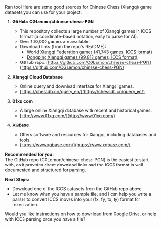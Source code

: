 
Ran tool
Here are some good sources for Chinese Chess (Xiangqi) game datasets you can use for your project:

1. **GitHub: CGLemon/chinese-chess-PGN**
   - This repository collects a large number of Xiangqi games in ICCS format (a coordinate-based notation, easy to parse for AI).
   - Over 140,000 games are available.
   - Download links (from the repo's README):
     - [World Xiangqi Federation games (41,743 games, ICCS format)](https://drive.google.com/drive/folders/1NScafJyq3qVG7HO77U_4rVQJxbyRKe0O?usp=sharing)
     - [Dongping Xiangqi games (99,813 games, ICCS format)](https://drive.google.com/drive/folders/12Js9Ld6Yixq4RA96j1PeT2QTUJ0-z0OB?usp=sharing)
   - GitHub repo: [https://github.com/CGLemon/chinese-chess-PGN](https://github.com/CGLemon/chinese-chess-PGN)

2. **Xiangqi Cloud Database**
   - Online query and download interface for Xiangqi games.
   - [https://chessdb.cn/query_en/](https://chessdb.cn/query_en/)

3. **01xq.com**
   - A large online Xiangqi database with recent and historical games.
   - [http://www.01xq.com/](http://www.01xq.com/)

4. **XQBase**
   - Offers software and resources for Xiangqi, including databases and tools.
   - [https://www.xqbase.com/](https://www.xqbase.com/)

**Recommended for you:**  
The GitHub repo (CGLemon/chinese-chess-PGN) is the easiest to start with, as it provides direct download links and the ICCS format is well-documented and structured for parsing.

**Next Steps:**
- Download one of the ICCS datasets from the GitHub repo above.
- Let me know when you have a sample file, and I can help you write a parser to convert ICCS moves into your (fx, fy, tx, ty) format for tokenization.

Would you like instructions on how to download from Google Drive, or help with ICCS parsing once you have a file?

